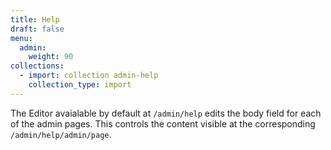 ```yaml
---
title: Help
draft: false
menu:
  admin:
    weight: 90
collections:
  - import: collection admin-help
    collection_type: import
---
```

The Editor avaialable by default at `/admin/help` edits the body field for each of the admin pages. This controls the content visible at the corresponding `/admin/help/admin/page`.